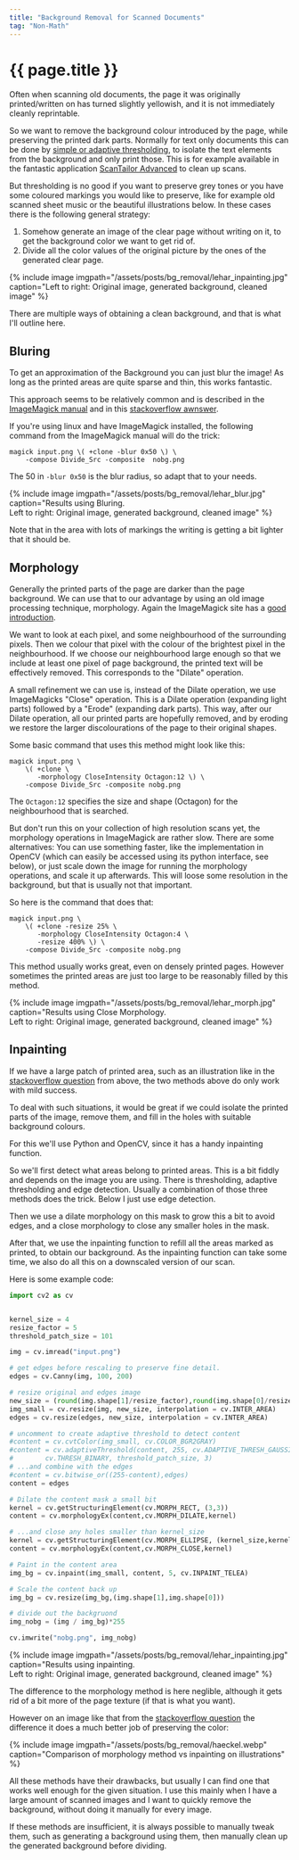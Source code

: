 ```yaml
---
title: "Background Removal for Scanned Documents"
tag: "Non-Math"
---
```


# {{ page.title }}

Often when scanning old documents, the page it was originally printed/written on has turned slightly yellowish, and it is not immediately cleanly reprintable.

So we want to remove the background colour introduced by the page, while preserving the printed dark parts.
Normally for text only documents this can be done by [simple or adaptive thresholding](https://docs.opencv.org/3.4/d7/d4d/tutorial_py_thresholding.html), to isolate the text elements from the background and only print those. This is for example available in the fantastic application [ScanTailor Advanced](https://github.com/4lex4/scantailor-advanced) to clean up scans.

But thresholding is no good if you want to preserve grey tones or you have some coloured markings you would like to preserve, like for example old scanned sheet music or the beautiful illustrations below. In these cases there is the following general strategy:

1. Somehow generate an image of the clear page without writing on it, to get the background color we want to get rid of.
2. Divide all the color values of the original picture by the ones of the generated clear page.

{% include image
imgpath="/assets/posts/bg_removal/lehar_inpainting.jpg"
caption="Left to right: Original image, generated background, cleaned image" %}

There are multiple ways of obtaining a clean background, and that is what I'll outline here.

## Bluring

To get an approximation of the Background you can just blur the image! As long as the printed areas are quite sparse and thin, this works fantastic.

This approach seems to be relatively common and is described in the [ImageMagick manual](https://www.imagemagick.org/Usage/compose/#divide) and in this [stackoverflow awnswer][stackoverflow].

If you're using linux and have ImageMagick installed, the following command from the ImageMagick manual will do the trick:

```shell
magick input.png \( +clone -blur 0x50 \) \
    -compose Divide_Src -composite  nobg.png
```

The 50 in `-blur 0x50` is the blur radius, so adapt that to your needs.

{% include image
imgpath="/assets/posts/bg_removal/lehar_blur.jpg"
caption="Results using Bluring.<br>Left to right: Original image, generated background, cleaned image" %}

Note that in the area with lots of markings the writing is getting a bit lighter that it should be.

## Morphology

Generally the printed parts of the page are darker than the page background. We can use that to our advantage by using an old image processing technique, morphology. Again the ImageMagick site has a [good introduction](https://imagemagick.org/Usage/morphology/).

We want to look at each pixel, and some neighbourhood of the surrounding pixels. Then we colour that pixel with the colour of the brightest pixel in the neighbourhood. If we choose our neighbourhood large enough so that we include at least one pixel of page background, the printed text will be effectively removed. This corresponds to the "Dilate" operation.

A small refinement we can use is, instead of the Dilate operation, we use ImageMagicks "Close" operation. This is a Dilate operation (expanding light parts) followed by a "Erode" (expanding dark parts). This way, after our Dilate operation, all our printed parts are hopefully removed, and by eroding we restore the larger discolourations of the page to their original shapes.

Some basic command that uses this method might look like this:

```shell
magick input.png \
    \( +clone \
       -morphology CloseIntensity Octagon:12 \) \
    -compose Divide_Src -composite nobg.png
```

The `Octagon:12` specifies the size and shape (Octagon) for the neighbourhood that is searched.

But don't run this on your collection of high resolution scans yet, the morphology operations in ImageMagick are rather slow.
There are some alternatives: You can use something faster, like the implementation in OpenCV (which can easily be accessed using its python interface, see below), or just scale down the image for running the morphology operations, and scale it up afterwards.
This will loose some resolution in the background, but that is usually not that important.

So here is the command that does that:

```shell
magick input.png \
    \( +clone -resize 25% \
       -morphology CloseIntensity Octagon:4 \
       -resize 400% \) \
    -compose Divide_Src -composite nobg.png
```

This method usually works great, even on densely printed pages. However sometimes the printed areas are just too large to be reasonably filled by this method. 

{% include image
imgpath="/assets/posts/bg_removal/lehar_morph.jpg"
caption="Results using Close Morphology.<br>Left to right: Original image, generated background, cleaned image" %}

## Inpainting

If we have a large patch of printed area, such as an illustration like in the [stackoverflow question][stackoverflow] from above, the two methods above do only work with mild success.

To deal with such situations, it would be great if we could isolate the printed parts of the image, remove them, and fill in the holes with suitable background colours.

For this we'll use Python and OpenCV, since it has a handy inpainting function.

So we'll first detect what areas belong to printed areas. This is a bit fiddly and depends on the image you are using. There is thresholding, adaptive thresholding and edge detection.
Usually a combination of those three methods does the trick. Below I just use edge detection.

Then we use a dilate morphology on this mask to grow this a bit to avoid edges, and a close morphology to close any smaller holes in the mask.

After that, we use the inpainting function to refill all the areas marked as printed, to obtain our background.
As the inpainting function can take some time, we also do all this on a downscaled version of our scan.

Here is some example code:

```python
import cv2 as cv


kernel_size = 4
resize_factor = 5
threshold_patch_size = 101

img = cv.imread("input.png")

# get edges before rescaling to preserve fine detail.
edges = cv.Canny(img, 100, 200)

# resize original and edges image
new_size = (round(img.shape[1]/resize_factor),round(img.shape[0]/resize_factor))
img_small = cv.resize(img, new_size, interpolation = cv.INTER_AREA)
edges = cv.resize(edges, new_size, interpolation = cv.INTER_AREA)

# uncomment to create adaptive threshold to detect content
#content = cv.cvtColor(img_small, cv.COLOR_BGR2GRAY)
#content = cv.adaptiveThreshold(content, 255, cv.ADAPTIVE_THRESH_GAUSSIAN_C,
#        cv.THRESH_BINARY, threshold_patch_size, 3)
# ...and combine with the edges
#content = cv.bitwise_or((255-content),edges)
content = edges

# Dilate the content mask a small bit
kernel = cv.getStructuringElement(cv.MORPH_RECT, (3,3))
content = cv.morphologyEx(content,cv.MORPH_DILATE,kernel)

# ...and close any holes smaller than kernel_size
kernel = cv.getStructuringElement(cv.MORPH_ELLIPSE, (kernel_size,kernel_size))
content = cv.morphologyEx(content,cv.MORPH_CLOSE,kernel)

# Paint in the content area
img_bg = cv.inpaint(img_small, content, 5, cv.INPAINT_TELEA)

# Scale the content back up
img_bg = cv.resize(img_bg,(img.shape[1],img.shape[0]))

# divide out the backgruond
img_nobg = (img / img_bg)*255

cv.imwrite("nobg.png", img_nobg)
```

{% include image
imgpath="/assets/posts/bg_removal/lehar_inpainting.jpg"
caption="Results using inpainting.<br>Left to right: Original image, generated background, cleaned image" %}

The difference to the morphology method is here neglible, although it gets rid of a bit more of the page texture (if that is what you want).

However on an image like that from the [stackoverflow question][stackoverflow] the difference it does a much better job of preserving the color:

{% include image
imgpath="/assets/posts/bg_removal/haeckel.webp"
caption="Comparison of morphology method vs inpainting on illustrations" %}

All these methods have their drawbacks, but usually I can find one that works well enough for the given situation. I use this mainly when I have a large amount of scanned images and I want to quickly remove the background, without doing it manually for every image.

If these methods are insufficient, it is always possible to manually tweak them, such as generating a background using them, then manually clean up the generated background before dividing.

[stackoverflow]: https://stackoverflow.com/questions/40593323/removing-background-gradient-from-scanned-image
